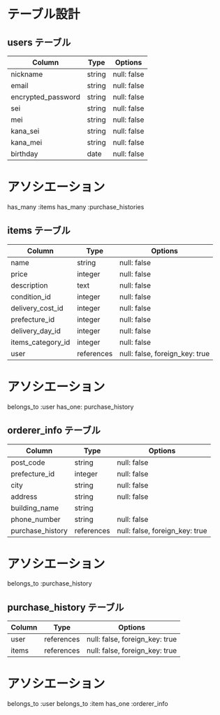 # テーブル設計

## **users テーブル**

| Column                | Type     | Options     |
| --------------------- | -------- | ----------- |
| nickname              | string   | null: false |
| email                 | string   | null: false |
| encrypted_password    | string   | null: false |
| sei                   | string   | null: false |
| mei                   | string   | null: false |
| kana_sei              | string   | null: false |
| kana_mei              | string   | null: false |
| birthday              | date     | null: false |

# アソシエーション
has_many :items
has_many :purchase_histories



## **items テーブル**

| Column            | Type        | Options                        |
| ----------------- | ----------- | ------------------------------ |
| name              | string      | null: false                    |
| price             | integer     | null: false                    |
| description       | text        | null: false                    |
| condition_id      | integer     | null: false                    |
| delivery_cost_id  | integer     | null: false                    |
| prefecture_id     | integer     | null: false                    |
| delivery_day_id   | integer     | null: false                    |
| items_category_id | integer     | null: false                    |
| user              | references  | null: false, foreign_key: true |

# アソシエーション
belongs_to :user
has_one: purchase_history



## **orderer_info テーブル**

| Column              | Type         | Options                        |
| ------------------- | ------------ | ------------------------------ |
| post_code           | string       | null: false                    |
| prefecture_id       | integer      | null: false                    |
| city                | string       | null: false                    |
| address             | string       | null: false                    |
| building_name       | string       |                                |
| phone_number        | string       | null: false                    |
| purchase_history    | references   | null: false, foreign_key: true |

# アソシエーション
belongs_to :purchase_history 



## **purchase_history テーブル**

| Column           | Type         | Options                        |
| ---------------- | ------------ | ------------------------------ |
| user             | references   | null: false, foreign_key: true |
| items            | references   | null: false, foreign_key: true |

# アソシエーション
belongs_to :user
belongs_to :item
has_one :orderer_info